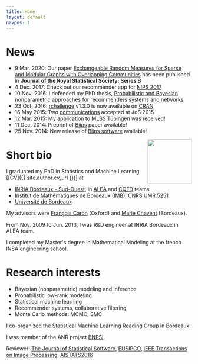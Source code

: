 ```yaml
---
title: Home
layout: default
navpos: 1
---
```



News
====
- 9 Mar. 2020: Our paper [Exchangeable Random Measures for Sparse and Modular Graphs with Overlapping Communities](https://doi.org/10.1111/rssb.12363) has been published in **Journal of the Royal Statistical Society: Series B**
- 4 Dec. 2017: Check out our recommender app for [NIPS 2017](https://nips17.ml)
- 10 Nov. 2016: I defended my PhD thesis, [Probabilistic and Bayesian nonparametric approaches for recommenders systems and networks](pub.html)
- 23 Oct. 2016: [rchallenge](https://adrtod.github.io/rchallenge/) v1.3.0 is now available on [CRAN](http://cran.r-project.org/web/packages/rchallenge/)
- 16 May 2015: Two [communications](com.html) accepted at JdS 2015
- 12 Mar. 2015: My application to [MLSS Tübingen](http://mlss.tuebingen.mpg.de/2015/index.html) was received!
- 11 Dec. 2014: Preprint of [Biips](pub.html) paper available!
- 25 Nov. 2014: New release of [Biips software](https://biips.github.io/) available!


<img src="https://github.com/adrtod.png" style="float:right;height:120px;">

Short bio
=========

I graduated my PhD in Statistics and Machine Learning [[CV]({{ site.author.cv_url }})] at

- [INRIA Bordeaux - Sud-Ouest](https://www.inria.fr/centre/bordeaux), in [ALEA](https://alea.bordeaux.inria.fr/) and [CQFD](https://www.inria.fr/en/teams/cqfd) teams
- [Institut de Mathématiques de Bordeaux](https://www.math.u-bordeaux.fr/) (IMB), CNRS UMR 5251
- [Université de Bordeaux](https://www.u-bordeaux.fr/)

My advisors were [François Caron](https://www.stats.ox.ac.uk/~caron/) (Oxford) and [Marie Chavent](https://www.math.u-bordeaux.fr/~machaven/) (Bordeaux).

From Nov. 2009 to Jun. 2013, I was R&D engineer at INRIA Bordeaux in ALEA team.

I completed my Master's degree in Mathematical Modeling at the french INSA engineering school.


Research interests
=========

* Bayesian (nonparametric) modeling and inference
* Probabilistic low-rank modeling
* Statistical machine learning
* Recommender systems, collaborative filtering
* Monte Carlo methods: MCMC, SMC

I co-organized the [Statistical Machine Learning Reading Group](http://www.math.u-bordeaux.fr/~machaven/smiling/) in Bordeaux.

I was member of the ANR project [BNPSI](https://project.inria.fr/bnpsi/).

Reviewer: [The Journal of Statistical Software](https://www.jstatsoft.org/), [EUSIPCO](http://www.eusipco2015.org/), [IEEE Transactions on Image Processing](https://www.signalprocessingsociety.org/publications/periodicals/image-processing/), [AISTATS2016](https://www.aistats.org/)
